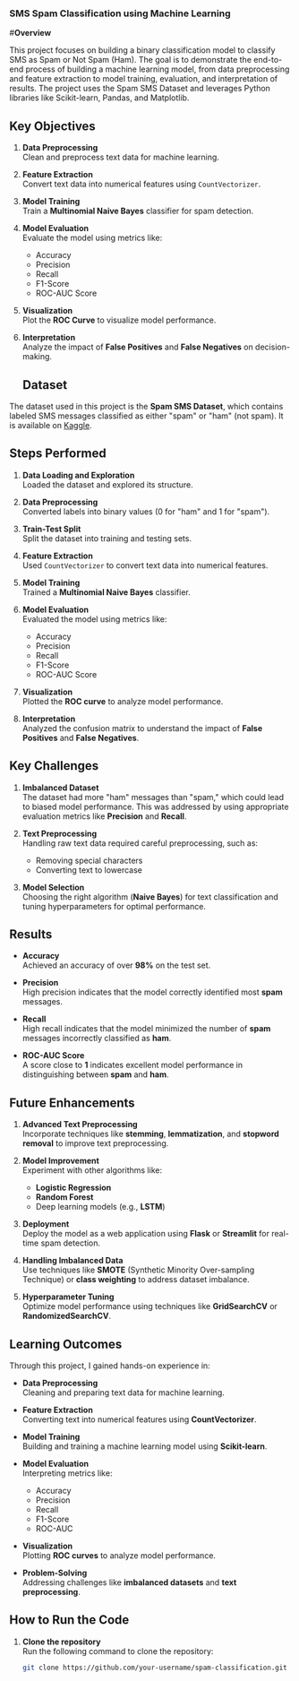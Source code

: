 ### SMS Spam Classification using Machine Learning

#**Overview**

This project focuses on building a binary classification model to classify SMS as Spam or Not Spam (Ham). The goal is to demonstrate the end-to-end process of building a machine learning model, from data preprocessing and feature extraction to model training, evaluation, and interpretation of results. The project uses the Spam SMS Dataset and leverages Python libraries like Scikit-learn, Pandas, and Matplotlib.

## Key Objectives

1. **Data Preprocessing**  
   Clean and preprocess text data for machine learning.

2. **Feature Extraction**  
   Convert text data into numerical features using `CountVectorizer`.

3. **Model Training**  
   Train a **Multinomial Naive Bayes** classifier for spam detection.

4. **Model Evaluation**  
   Evaluate the model using metrics like:
   - Accuracy
   - Precision
   - Recall
   - F1-Score
   - ROC-AUC Score

5. **Visualization**  
   Plot the **ROC Curve** to visualize model performance.

6. **Interpretation**  
   Analyze the impact of **False Positives** and **False Negatives** on decision-making.

   ## Dataset

The dataset used in this project is the **Spam SMS Dataset**, which contains labeled SMS messages classified as either "spam" or "ham" (not spam). It is available on [Kaggle](https://www.kaggle.com/datasets/uciml/sms-spam-collection-dataset).
## Steps Performed

1. **Data Loading and Exploration**  
   Loaded the dataset and explored its structure.

2. **Data Preprocessing**  
   Converted labels into binary values (0 for "ham" and 1 for "spam").

3. **Train-Test Split**  
   Split the dataset into training and testing sets.

4. **Feature Extraction**  
   Used `CountVectorizer` to convert text data into numerical features.

5. **Model Training**  
   Trained a **Multinomial Naive Bayes** classifier.

6. **Model Evaluation**  
   Evaluated the model using metrics like:
   - Accuracy
   - Precision
   - Recall
   - F1-Score
   - ROC-AUC Score

7. **Visualization**  
   Plotted the **ROC curve** to analyze model performance.

8. **Interpretation**  
   Analyzed the confusion matrix to understand the impact of **False Positives** and **False Negatives**.
## Key Challenges

1. **Imbalanced Dataset**  
   The dataset had more "ham" messages than "spam," which could lead to biased model performance. This was addressed by using appropriate evaluation metrics like **Precision** and **Recall**.

2. **Text Preprocessing**  
   Handling raw text data required careful preprocessing, such as:
   - Removing special characters
   - Converting text to lowercase

3. **Model Selection**  
   Choosing the right algorithm (**Naive Bayes**) for text classification and tuning hyperparameters for optimal performance.
## Results

- **Accuracy**  
  Achieved an accuracy of over **98%** on the test set.

- **Precision**  
  High precision indicates that the model correctly identified most **spam** messages.

- **Recall**  
  High recall indicates that the model minimized the number of **spam** messages incorrectly classified as **ham**.

- **ROC-AUC Score**  
  A score close to **1** indicates excellent model performance in distinguishing between **spam** and **ham**.


## Future Enhancements

1. **Advanced Text Preprocessing**  
   Incorporate techniques like **stemming**, **lemmatization**, and **stopword removal** to improve text preprocessing.

2. **Model Improvement**  
   Experiment with other algorithms like:
   - **Logistic Regression**
   - **Random Forest**
   - Deep learning models (e.g., **LSTM**)

3. **Deployment**  
   Deploy the model as a web application using **Flask** or **Streamlit** for real-time spam detection.

4. **Handling Imbalanced Data**  
   Use techniques like **SMOTE** (Synthetic Minority Over-sampling Technique) or **class weighting** to address dataset imbalance.

5. **Hyperparameter Tuning**  
   Optimize model performance using techniques like **GridSearchCV** or **RandomizedSearchCV**.
## Learning Outcomes

Through this project, I gained hands-on experience in:

- **Data Preprocessing**  
  Cleaning and preparing text data for machine learning.

- **Feature Extraction**  
  Converting text into numerical features using **CountVectorizer**.

- **Model Training**  
  Building and training a machine learning model using **Scikit-learn**.

- **Model Evaluation**  
  Interpreting metrics like:
  - Accuracy
  - Precision
  - Recall
  - F1-Score
  - ROC-AUC

- **Visualization**  
  Plotting **ROC curves** to analyze model performance.

- **Problem-Solving**  
  Addressing challenges like **imbalanced datasets** and **text preprocessing**.

## How to Run the Code

1. **Clone the repository**  
   Run the following command to clone the repository:
   ```bash
   git clone https://github.com/your-username/spam-classification.git

